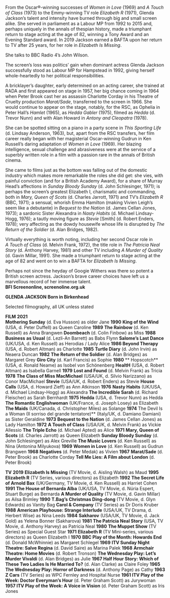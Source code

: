 
From the Oscar®-winning successes of _Women in Love_ (1969) and _A Touch of Class_ (1973) to the Emmy-winning TV role _Elizabeth R_ (1971), Glenda Jackson’s talent and intensity have burned through big and small screen alike. She served in parliament as a Labour MP from 1992 to 2015 and, perhaps uniquely in the annals of thespian history, made a triumphant return to stage acting at the age of 82, winning a Tony Award and an Evening Standard award. In 2019 Jackson earned a BAFTA upon her return to TV after 25 years, for her role in _Elizabeth Is Missing_.

She talks to BBC Radio 4’s John Wilson.

The screen’s loss was politics’ gain when dominant actress Glenda Jackson successfully stood as Labour MP for Hampstead in 1992, giving herself whole-heartedly to her political responsibilities.

A bricklayer’s daughter, early determined on an acting career, she trained at RADA and first appeared on stage in 1957, her big chance coming in 1964 when Peter Brook cast her as assassin Charlotte Corday in his Theatre of Cruelty production _Marat/Sade_, transferred to the screen in 1966. She would continue to appear on the stage, notably, for the RSC, as Ophelia in Peter Hall’s _Hamlet_ (1965), as _Hedda Gabler_ (1975), filmed as _Hedda_ (d. Trevor Nunn) and with Alan Howard in _Antony and Cleopatra_ (1978).

She can be spotted sitting on a piano in a party scene in _This Sporting Life_  
(d. Lindsay Anderson, 1963), but, apart from the RSC transfers, her film career really began with her magisterial Oscar-winning Gudrun in Ken Russell’s daring adaptation of _Women in Love_ (1969). Her blazing intelligence, sexual challenge and abrasiveness were at the service of a superbly written role in a film with a passion rare in the annals of British cinema.

She came to films just as the bottom was falling out of the domestic industry which makes more remarkable the roles she did get: she vies, with painful conviction (and for a British Academy Award), for a share of Murray Head’s affections in _Sunday Bloody Sunday_ (d. John Schlesinger, 1971); is perhaps the screen’s greatest Elizabeth I, charismatic and commanding, both in _Mary, Queen of Scots_ (d. Charles Jarrott, 1971) and TV’s _Elizabeth R_ (BBC, 1971); a sensual, whorish Emma Hamilton (making Vivien Leigh’s seem like a debutante) in _Bequest to the Nation_ (d. James Cellan Jones, 1973); a sardonic Sister Alexandra in _Nasty Habits_ (d. Michael Lindsay-Hogg, 1976); a tautly moving figure as _Stevie_ [Smith] (d. Robert Enders, 1978); very affecting as the dowdy housewife whose life is disrupted by _The Return of the Soldier_ (d. Alan Bridges, 1982).

Virtually everything is worth noting, including her second Oscar role in  
_A Touch of Class_ (d. Melvin Frank, 1972), the title role in _The Patricia Neal Story_ (d. Anthony Harvey, 1981) and other TV including _A Murder of Quality_ (d. Gavin Millar, 1991). She made a triumphant return to stage acting at the age of 82 and went on to win a BAFTA for _Elizabeth Is Missing_.

Perhaps not since the heyday of Googie Withers was there so potent a British screen actress. Jackson’s brave career choices have left us a marvellous record of her immense talent.  
**BFI Screenonline, screenoline.org.uk**  

 

**GLENDA JACKSON**
**Born in Birkenhead**

Selected filmography, all UK unless stated

**FILM**
**2021  
Mothering Sunday** (d. Eva Husson) as older Jane
**1990** 
**King of the Wind** (USA, d. Peter Duffell) as Queen Caroline
**1989** 
**The Rainbow** (d. Ken Russell) as Anna Brangwen
**Doombeach** (d. Colin Finbow) as Miss
**1988** 
**Business** **as** **Usual** (d. Lezli-An Barrett) as Babs Flynn
**Salome’s Last Dance** (UK/USA, d. Ken Russell) as Herodias / Lady Alice
**1986 
Beyond Therapy** (USA, d. Robert Altman) as Charlotte
**1985**
**Turtle Diary** (d. John Irvin) as Neaera Duncan
**1982**
**The Return of the Soldier** (d. Alan Bridges) as Margaret Grey
**Giro City** (d. Karl Francis) as Sophie
**1980**
** Hopscotch** (USA, d. Ronald Neame) as Isobel von Schönenberg
**HealtH** (USA, d. Robert Altman) as Isabella Garnell
**1979**
**Lost and Found** (d. Melvin Frank) as Tricia
**1978** 
**The Class of Miss MacMichael** (USA/UK, d. Silvio Narizzano) as Conor MacMichael
**Stevie** (USA/UK, d. Robert Enders) as Stevie
**House Calls** (USA, d. Howard Zieff) as Ann Atkinson
**1976**
**Nasty Habits** (UK/USA, d. Michael Lindsay-Hogg) as Alexandra
**The Incredible Sarah** (d. Richard Fleischer) as Sarah Bernhardt
**1975**
**Hedda** (USA, d. Trevor Nunn) as Hedda
**The Romantic Englishwoman** (UK/France, d. Joseph Losey) as Elizabeth
**The Maids** (UK/Canada, d. Christopher Miles) as Solange
**1974** The Devil Is a Woman (Il sorriso del grande tentatore)** (Italy/UK, d. Damiano Damiani) as Sister Geraldine
**1973** 
**Bequest to the Nation** (d. James Cellan Jones) as Lady Hamilton
**1972** 
**A Touch of Class** (USA/UK, d. Melvin Frank) as Vickie Allessio
**The Triple Echo** (d. Michael Apted) as Alice
**1971**
**Mary, Queen of Scots** (d. Charles Jarrott) as Queen Elizabeth
**Sunday Bloody Sunday** (d. John Schlesinger) as Alex Greville
**The Music Lovers** (d. Ken Russell) as Nina (Antonina Milyukova)
**1969** 
**Women in Love** (d. Ken Russell) as Gudrun Brangwen
**1968** 
**Negatives** (d. Peter Medak) as Vivien
**1967** 
**Marat/Sade** (d. Peter Brook) as Charlotte Corday
**Tell Me Lies: A Film about London** (d. Peter Brook)

**TV**
**2019** 
**Elizabeth Is Missing** (TV Movie, d. Aisling Walsh) as Maud
**1995** 
**Elizabeth R** (TV Series, various directors) as Elizabeth
**1992** 
**The Secret Life of Arnold Bax** (UK/Germany, TV Movie, d. Ken Russell) as Harriet Cohen
**1991** 
**The House of Bernarda Alba** (UK/USA, TV Movie, d. Núria Espert, Stuart Burge) as Bernarda
**A Murder of Quality** (TV Movie, d. Gavin Millar) as Ailsa Brimley
**1990** 
**T.Bag’s Christmas Ding-dong** (TV Movie, d. Glyn Edwards) as Vanity Bag
**Carol & Company** (TV Series) as Dr Doris Kruber
**1988** 
**American Playhouse: Strange Interlude** (USA/UK, TV Drama,
d. Herbert Wise) as Nina Leeds
**1984** 
**Sakharov** (USA/UK, TV Movie, d. Jack Gold) as Yelena Bonner (Sakharova)
**1981** 
**The Patricia Neal Story** (USA, TV Movie, d. Anthony Harvey) as Patricia Neal
**1980** 
**The Muppet Show** (TV Series) as Special Guest Star
**1971** 
**Elizabeth R** (TV Mini-series, various directors) as Queen Elizabeth I
**1970** 
**BBC Play of the Month: Howards End** (d. Donald McWhinnie) as Margaret Schlegel
**1969** 
**ITV Sunday Night Theatre: Salve Regina** (d. David Saire) as Marina Palek
**1968** 
**Armchair Theatre: Home Movies** (d. Robert Tronson)
**The Wednesday Play: Let’s Murder Vivaldi** (d. Alan Bridges) as Julie
**1967 Half Hour Story: Which of These Two Ladies Is He Married To?** (d. Alan Clarke) as Claire Foley
**1965 The Wednesday Play: Horror of Darkness** (d. Anthony Page) as Cathy
**1963 Z Cars** (TV Series) as WPC Fernley and Hospital Nurse
**1961 ITV Play of the Week: Doctor Everyman’s Hour** (d. Peter Graham Scott) as Jurywoman
**1957 ITV Play of the Week: A Voice in Vision** (d. Peter Graham Scott) as Iris Jones
<!--stackedit_data:
eyJoaXN0b3J5IjpbLTcyMzgxOTgxMywtMjAyMTY0ODYxOSwxNj
IwNzc0NzU5XX0=
-->